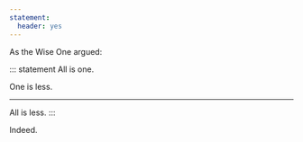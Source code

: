 ```yaml
---
statement:
  header: yes
---
```


As the Wise One argued:

::: statement
All is one.

One is less.

---

All is less.
:::

Indeed.
